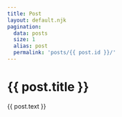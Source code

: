 ```yaml
---
title: Post
layout: default.njk
pagination:
  data: posts
  size: 1
  alias: post
  permalink: 'posts/{{ post.id }}/'
---
```


# {{ post.title }}


{{ post.text }}
